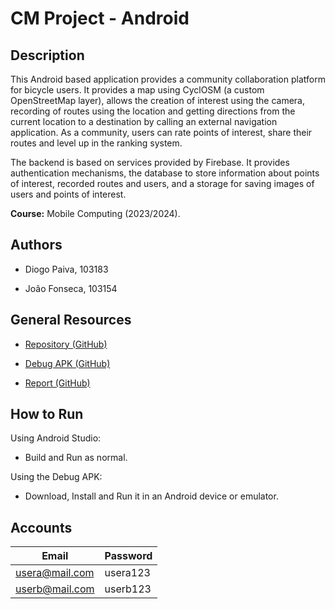 # CM Project - Android

## Description

This Android based application provides a community collaboration platform for bicycle users. It provides a map using CyclOSM (a custom OpenStreetMap layer), allows the creation of interest using the camera, recording of routes using the location and getting directions from the current location to a destination by calling an external navigation application. As a community, users can rate points of interest, share their routes and level up in the ranking system.

The backend is based on services provided by Firebase. It provides authentication mechanisms, the database to store information about points of interest, recorded routes and users, and a storage for saving images of users and points of interest.

**Course:** Mobile Computing (2023/2024).

## Authors

- Diogo Paiva, 103183

- João Fonseca, 103154



## General Resources

* [Repository (GitHub)](https://github.com/joaompfonseca/cm-android-project)

* [Debug APK (GitHub)](https://github.com/joaompfonseca/cm-android-project/tree/master/apk)

* [Report (GitHub)](https://github.com/joaompfonseca/cm-android-project/blob/master/report.pdf)

## How to Run

Using Android Studio:

- Build and Run as normal.

Using the Debug APK:

- Download, Install and Run it in an Android device or emulator.

## Accounts

| Email          | Password |
| -------------- | -------- |
| usera@mail.com | usera123 |
| userb@mail.com | userb123 |


